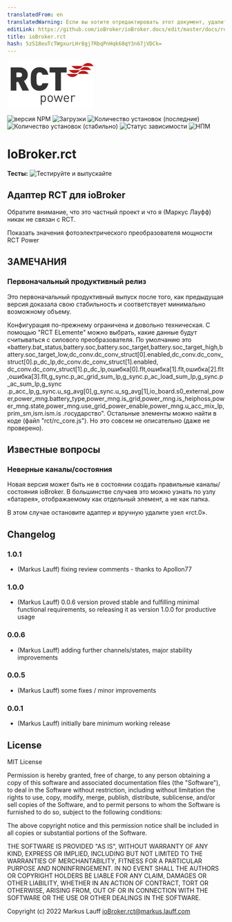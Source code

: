 ```yaml
---
translatedFrom: en
translatedWarning: Если вы хотите отредактировать этот документ, удалите поле «translationFrom», в противном случае этот документ будет снова автоматически переведен
editLink: https://github.com/ioBroker/ioBroker.docs/edit/master/docs/ru/adapterref/iobroker.rct/README.md
title: ioBroker.rct
hash: 5zS18euTcTWgxurLHr8gj7RbqPnHqk68qY3n67jVDCk=
---
```

![Логотип](../../../en/adapterref/iobroker.rct/admin/rct.png)

![версия NPM](https://img.shields.io/npm/v/iobroker.rct.svg)
![Загрузки](https://img.shields.io/npm/dm/iobroker.rct.svg)
![Количество установок (последние)](https://iobroker.live/badges/rct-installed.svg)
![Количество установок (стабильно)](https://iobroker.live/badges/rct-stable.svg)
![Статус зависимости](https://img.shields.io/david/lauff/iobroker.rct.svg)
![НПМ](https://nodei.co/npm/iobroker.rct.png?downloads=true)

# IoBroker.rct
**Тесты:** ![Тестируйте и выпускайте](https://github.com/lauff/ioBroker.rct/workflows/Test%20and%20Release/badge.svg)

## Адаптер RCT для ioBroker
Обратите внимание, что это частный проект и что я (Маркус Лауфф) никак не связан с RCT.

Показать значения фотоэлектрического преобразователя мощности RCT Power

## ЗАМЕЧАНИЯ
### Первоначальный продуктивный релиз
Это первоначальный продуктивный выпуск после того, как предыдущая версия доказала свою стабильность и соответствует минимально возможному объему.

Конфигурация по-прежнему ограничена и довольно техническая. С помощью "RCT ELemente" можно выбрать, какие данные будут считываться с силового преобразователя. По умолчанию это «battery.bat_status,battery.soc,battery.soc_target,battery.soc_target_high,battery.soc_target_low,dc_conv.dc_conv_struct[0].enabled,dc_conv.dc_conv_struct[0].p_dc_lp,dc_conv.dc_conv_struct[1].enabled, dc_conv.dc_conv_struct[1].p_dc_lp,ошибка[0].flt,ошибка[1].flt,ошибка[2].flt,ошибка[3].flt,g_sync.p_ac_grid_sum_lp,g_sync.p_ac_load_sum_lp,g_sync.p_ac_sum_lp,g_sync .p_acc_lp,g_sync.u_sg_avg[0],g_sync.u_sg_avg[1],io_board.s0_external_power,power_mng.battery_type,power_mng.is_grid,power_mng.is_heiphoss,power_mng.state,power_mng.use_grid_power_enable,power_mng.u_acc_mix_lp,prim_sm,ism.ism.is .государство". Остальные элементы можно найти в коде (файл "rct/rc_core.js"). Но это совсем не описательно (даже не проверено).

## Известные вопросы
### Неверные каналы/состояния
Новая версия может быть не в состоянии создать правильные каналы/состояния ioBroker. В большинстве случаев это можно узнать по узлу «батарея», отображаемому как отдельный элемент, а не как папка.

В этом случае остановите адаптер и вручную удалите узел «rct.0».

## Changelog

### 1.0.1
* (Markus Lauff) fixing review comments - thanks to Apollon77
### 1.0.0
* (Markus Lauff) 0.0.6 version proved stable and fulfilling minimal functional requirements, so releasing it as version 1.0.0 for productive usage
### 0.0.6
* (Markus Lauff) adding further channels/states, major stability improvements
### 0.0.5
* (Markus Lauff) some fixes / minor improvements
### 0.0.1
* (Markus Lauff) initially bare minimum working release

## License
MIT License

Permission is hereby granted, free of charge, to any person obtaining a copy
of this software and associated documentation files (the "Software"), to deal
in the Software without restriction, including without limitation the rights
to use, copy, modify, merge, publish, distribute, sublicense, and/or sell
copies of the Software, and to permit persons to whom the Software is
furnished to do so, subject to the following conditions:

The above copyright notice and this permission notice shall be included in all
copies or substantial portions of the Software.

THE SOFTWARE IS PROVIDED "AS IS", WITHOUT WARRANTY OF ANY KIND, EXPRESS OR
IMPLIED, INCLUDING BUT NOT LIMITED TO THE WARRANTIES OF MERCHANTABILITY,
FITNESS FOR A PARTICULAR PURPOSE AND NONINFRINGEMENT. IN NO EVENT SHALL THE
AUTHORS OR COPYRIGHT HOLDERS BE LIABLE FOR ANY CLAIM, DAMAGES OR OTHER
LIABILITY, WHETHER IN AN ACTION OF CONTRACT, TORT OR OTHERWISE, ARISING FROM,
OUT OF OR IN CONNECTION WITH THE SOFTWARE OR THE USE OR OTHER DEALINGS IN THE
SOFTWARE.

Copyright (c) 2022 Markus Lauff <ioBroker.rct@markus.lauff.com>